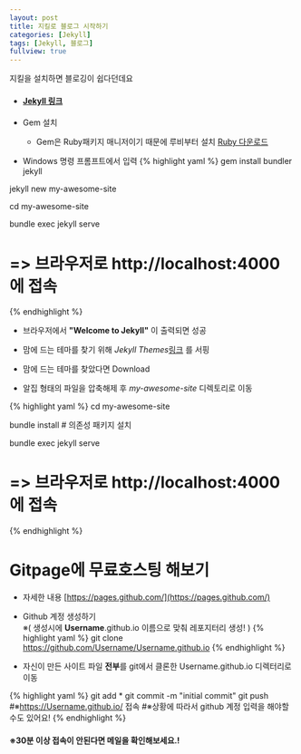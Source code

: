 ```yaml
---
layout: post
title: 지킬로 블로그 시작하기
categories: [Jekyll]
tags: [Jekyll, 블로그]
fullview: true
---
```

지킬을 설치하면 블로깅이 쉽다던데요
- #### [Jekyll 링크](https://jekyllrb-ko.github.io/)

- Gem 설치
    
    - Gem은 Ruby패키지 매니저이기 때문에 루비부터 설치 [Ruby 다운로드](https://rubyinstaller.org/downloads/) 


- Windows 명령 프롬프트에서 입력
{% highlight yaml %}
gem install bundler jekyll

jekyll new my-awesome-site

cd my-awesome-site

bundle exec jekyll serve

# => 브라우저로 http://localhost:4000 에 접속 
{% endhighlight %}
- 브라우저에서 **"Welcome to Jekyll"** 이 출력되면 성공

- 맘에 드는 테마를 찾기 위해 *Jekyll Themes*[링크](http://jekyllthemes.org/) 를 서핑

- 맘에 드는 테마를 찾았다면 Download

- 알집 형태의 파일을 압축해제 후 *my-awesome-site* 디렉토리로 이동


{% highlight yaml %}
cd my-awesome-site

bundle install # 의존성 패키지 설치

bundle exec jekyll serve

# => 브라우저로 http://localhost:4000 에 접속 
{% endhighlight %}

# Gitpage에 무료호스팅 해보기
- 자세한 내용 [https://pages.github.com/](https://pages.github.com/)

- Github 계정 생성하기 <br />
※( 생성시에 **Username**.github.io 이름으로 맞춰 레포지터리 생성! )
{% highlight yaml %}
git clone https://github.com/Username/Username.github.io
{% endhighlight %}

- 자신이 만든 사이트 파일 **전부**를 git에서 클론한 Username.github.io 디렉터리로 이동

{% highlight yaml %}
git add *
git commit -m "initial commit"
git push
#※https://Username.github.io/ 접속
#※상황에 따라서 github 계정 입력을 해야할 수도 있어요!
{% endhighlight %}
#### ※30분 이상 접속이 안된다면 메일을 확인해보세요.!



